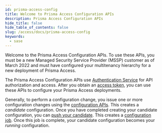 ```yaml
---
id: prisma-access-config
title: Welcome to Prisma Access Configuration APIs
description: Prisma Access Configuration APIs
hide_title: false
hide_table_of_contents: false
slug: /access/docs/prisma-access-config
keywords:
  - sase
---
```


Welcome to the Prisma Access Configuration APIs. To use these APIs, you must be a new Managed
Security Service Provider (MSSP) customer as of March 2022 and must have configured your multitenancy
hierarchy for a new deployment of Prisma Access.

The Prisma Access Configuration APIs use [Authentication Service](/sase/api/auth) for API authorization and access.
After you obtain an [access token](/sase/docs/access-tokens),
you can use these APIs to configure your Prisma Access deployments.

Generally, to perform a configuration change, you issue one or more configuration
changes using the [configuration APIs](/access/api/prisma-access-config). This creates
a _candidate_ configuration. Once you have completed creating your candidate configuration,
you can [push your candidate](/access/api/prisma-access-config/post-sse-config-v-1-config-versions-candidate-push). This creates a [configuration job](/access/api/prisma-access-config/get-sse-config-v-1-jobs-id).
Once this job is complete, your candidate configuration becomes your _running_ configuration.
